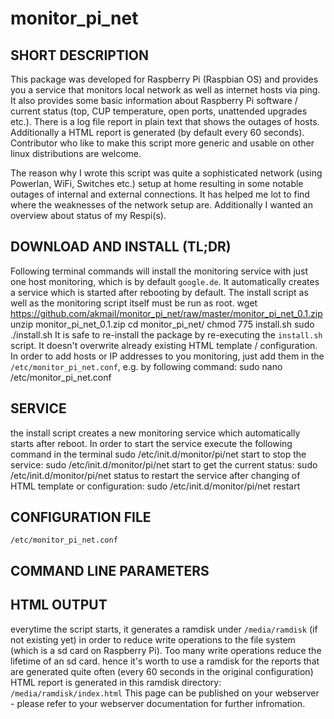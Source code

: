 monitor_pi_net
==============

SHORT DESCRIPTION
-----------------
This package was developed for Raspberry Pi (Raspbian OS) and provides you a service that monitors local network as well as internet hosts via ping. It also provides some basic information about Raspberry Pi software / current status (top, CUP temperature, open ports, unattended upgrades etc.). There is a log file report in plain text that shows the outages of hosts. Additionally a HTML report is generated (by default every 60 seconds). Contributor who like to make this script more generic and usable on other linux distributions are welcome.

The reason why I wrote this script was quite a sophisticated network (using Powerlan, WiFi, Switches etc.) setup at home resulting in some notable outages of internal and external connections. It has helped me lot to find where the weaknesses of the network setup are. Additionally I wanted an overview about status of my Respi(s).

DOWNLOAD AND INSTALL (TL;DR)
----------------------------
Following terminal commands will install the monitoring service with just one host monitoring, which is by default `google.de`. It automatically creates a service which is started after rebooting by default. The install script as well as the monitoring script itself must be run as root.
    wget https://github.com/akmail/monitor_pi_net/raw/master/monitor_pi_net_0.1.zip
    unzip monitor_pi_net_0.1.zip
    cd monitor_pi_net/
    chmod 775 install.sh
    sudo ./install.sh
It is safe to re-install the package by re-executing the `install.sh` script. It doesn't overwrite already existing HTML template / configuration.
In order to add hosts or IP addresses to you monitoring, just add them in the `/etc/monitor_pi_net.conf`, e.g. by following command:
    sudo nano /etc/monitor_pi_net.conf
    
SERVICE
-------
the install script creates a new monitoring service which automatically starts after reboot. In order to start the service execute the following command in the terminal
    sudo /etc/init.d/monitor/pi/net start
to stop the service:
    sudo /etc/init.d/monitor/pi/net start
to get the current status:
    sudo /etc/init.d/monitor/pi/net status
to restart the service after changing of HTML template or configuration:
    sudo /etc/init.d/monitor/pi/net restart

CONFIGURATION FILE
------------------
`/etc/monitor_pi_net.conf`

COMMAND LINE PARAMETERS
-----------------------

HTML OUTPUT
-----------
everytime the script starts, it generates a ramdisk under `/media/ramdisk` (if not existing yet) in order to reduce write operations to the file system (which is a sd card on Raspberry Pi). Too many write operations reduce the lifetime of an sd card. hence it's worth to use a ramdisk for the reports that are generated quite often (every 60 seconds in the original configuration)
HTML report is generated in this ramdisk directory: `/media/ramdisk/index.html`
This page can be published on your webserver - please refer to your webserver documentation for further infromation.
